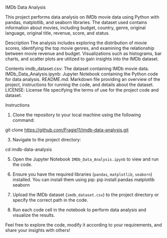 IMDb Data Analysis

This project performs data analysis on IMDb movie data using Python with pandas, matplotlib, and seaborn libraries. 
The dataset used contains information about movies, including budget, country, genre, original language, original title, revenue, score, and status.

Description
The analysis includes exploring the distribution of movie scores, identifying the top movie genres, and examining the relationship between movie revenue and budget. 
Visualizations such as histograms, bar charts, and scatter plots are utilized to gain insights into the IMDb dataset.

Contents
imdb_dataset.csv: The dataset containing IMDb movie data.
IMDb_Data_Analysis.ipynb: Jupyter Notebook containing the Python code for data analysis.
README.md: Markdown file providing an overview of the project, instructions for running the code, and details about the dataset.
LICENSE: License file specifying the terms of use for the project code and dataset.

Instructions
1. Clone the repository to your local machine using the following command:

git clone https://github.com/Fragie11/imdb-data-analysis.git

3. Navigate to the project directory:

cd imdb-data-analysis

5. Open the Jupyter Notebook `IMDb_Data_Analysis.ipynb` to view and run the code.
6. Ensure you have the required libraries (`pandas`, `matplotlib`, `seaborn`) installed. You can install them using pip:
pip install pandas matplotlib seaborn

7. Upload the IMDb dataset (`imdb_dataset.csv`) to the project directory or specify the correct path in the code.
8. Run each code cell in the notebook to perform data analysis and visualize the results.

Feel free to explore the code, modify it according to your requirements, and share your insights with others!
